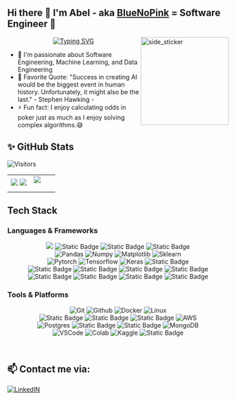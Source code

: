 ## Hi there :wave: I'm Abel - aka [BlueNoPink][website] = Software Engineer 🌱 
<img align="right" width=200px height=200px alt="side_sticker" src="https://media.giphy.com/media/TEnXkcsHrP4YedChhA/giphy.gif" />

<div align="center">

[![Typing SVG](https://readme-typing-svg.herokuapp.com?&color=2484FF&size=32&lines=Passionate+Developer💙;Innovative+Thinker⭐;Lover+Of+Coding+Problems🎯;Constantly+Learning⚡&font=Pacifico&center=true&height=50&width=600&vCenter=true)](https://github.com/lequyan2003)

</div>

- 🔭 I'm passionate about Software Engineering, Machine Learning, and Data Engineering
- 🥅 Favorite Quote: "Success in creating AI would be the biggest event in human history. Unfortunately, it might also be the last." - Stephen Hawking -
- :zap: Fun fact: I enjoy calculating odds in poker just as much as I enjoy solving complex algorithms.😅

## ✨ GitHub Stats   
<!-- Profile View Counter -->
![Visitors](https://api.visitorbadge.io/api/visitors?path=https%3A%2F%2Fgithub.com%2Flequyan2003&label=VISITORS&labelColor=%2300bfff&countColor=%23ffc0cb&style=plastic&labelStyle=upper)

<!-- Center Align the Table and Add Styling -->
  <table>
    <tr>
      <!-- GitHub Stats and Top Languages (stacked together in one column) -->
      <td width="48%">
        <img src="https://github-readme-stats.vercel.app/api?username=lequyan2003&show_icons=true&hide=contribs,issues&hide_border=true&hide_rank=true" />
        <img src="https://github-readme-stats.vercel.app/api/top-langs/?username=lequyan2003&layout=compact&show_icons=true&hide_border=true" />
      </td>
      <!-- Image Column -->
      <td width="52%">
        <img src="https://i.giphy.com/media/v1.Y2lkPTc5MGI3NjExcHExcWFpNHNnemF5cXFqNHliNGhpa3kwNWhwZ21iMmU1cDljZ2ZyZyZlcD12MV9pbnRlcm5hbF9naWZfYnlfaWQmY3Q9Zw/HzPtbOKyBoBFsK4hyc/giphy.gif" />
        <p><a href="https://giphy.com/gifs/fomoduck-duck-fomo-forever-squad-HzPtbOKyBoBFsK4hyc"></a></p>
      </td>
    </tr>
  </table>

## Tech Stack 
### Languages & Frameworks
<p align="center">
<img src="https://img.shields.io/badge/python-3670A0?style=for-the-badge&logo=python&logoColor=ffdd54">
<img alt="Static Badge" src="https://img.shields.io/badge/Java-90ee90?style=for-the-badge&color=90ee90%20">
<img alt="Static Badge" src="https://img.shields.io/badge/JavaScript-F7DF1E?style=for-the-badge&logo=JavaScript&logoColor=black">
<img alt="Static Badge" src="https://img.shields.io/badge/Typescript-%233178C6?style=for-the-badge&logo=TypeScript&logoColor=white&labelColor=3178C6">
<br/>
<img alt="Pandas" src="https://img.shields.io/badge/pandas-%23150458.svg?style=for-the-badge&logo=pandas&logoColor=white">
<img alt="Numpy" src="https://img.shields.io/badge/numpy-%23013243.svg?style=for-the-badge&logo=numpy&logoColor=white">
<img alt="Matplotlib" src="https://img.shields.io/badge/Matplotlib-%23ffffff.svg?style=for-the-badge&logo=Matplotlib&logoColor=black">
<img alt="Sklearn"  src="https://img.shields.io/badge/scikit--learn-%23F7931E.svg?style=for-the-badge&logo=scikit-learn&logoColor=white" />
<br/>
<img alt="Pytorch"  src="https://img.shields.io/badge/PyTorch-%23EE4C2C.svg?style=for-the-badge&logo=PyTorch&logoColor=white" />
<img alt="Tensorflow"  src="https://img.shields.io/badge/TensorFlow-%23FF6F00.svg?style=for-the-badge&logo=TensorFlow&logoColor=white" />
<img alt="Keras" src="https://img.shields.io/badge/Keras-%23D00000.svg?style=for-the-badge&logo=Keras&logoColor=white">
<img alt="Static Badge" src="https://img.shields.io/badge/FastAPI-%23009688?style=for-the-badge&logo=FastAPI&logoColor=white&labelColor=%23009688">
<br/>
<img alt="Static Badge" src="https://img.shields.io/badge/Flask-%23000000?style=for-the-badge&logo=Flask&logoColor=white&labelColor=%23000000">
<img alt="Static Badge" src="https://img.shields.io/badge/Spring-%236DB33F?style=for-the-badge&logo=Spring&logoColor=white&labelColor=%236DB33F">
<img alt="Static Badge" src="https://img.shields.io/badge/Spring%20Boot-%236DB33F?style=for-the-badge&logo=Spring%20Boot&logoColor=white&labelColor=%236DB33F">
<img alt="Static Badge" src="https://img.shields.io/badge/Spring%20Security-%236DB33F?style=for-the-badge&logo=Spring%20Security&logoColor=white&labelColor=%236DB33F">
<br/>
<img alt="Static Badge" src="https://img.shields.io/badge/React-61DBFB?style=for-the-badge&logo=react&logoColor=61DBFB&labelColor=black">
<img alt="Static Badge" src="https://img.shields.io/badge/Next.js-%23000000?style=for-the-badge&logo=Next.js&logoColor=white&labelColor=%23000000">
<img alt="Static Badge" src="https://img.shields.io/badge/Tailwind%20CSS-%2306B6D4?style=for-the-badge&logo=Tailwind%20CSS&logoColor=white&labelColor=%2306B6D4">
<img alt="Static Badge" src="https://img.shields.io/badge/Redux-%23764ABC?style=for-the-badge&logo=Redux&logoColor=white&labelColor=%23764ABC">
</p>


### Tools & Platforms
<p align="center">
<img alt="Git" src="https://img.shields.io/badge/Git-f05134?style=for-the-badge&logo=git&logoColor=f05134&labelColor=282828">
<img alt="Github" src="https://img.shields.io/badge/GitHub-100000?style=for-the-badge&logo=github&logoColor=white" />
<img alt="Docker" src="https://img.shields.io/badge/docker-%230db7ed.svg?style=for-the-badge&logo=docker&logoColor=white">
<img alt="Linux" src="https://img.shields.io/badge/Linux-FCC624?style=for-the-badge&logo=linux&logoColor=black">
<br/>
<img alt="Static Badge" src="https://img.shields.io/badge/MLflow-%230194E2?style=for-the-badge&logo=MLflow&logoColor=white&labelColor=%230194E2">
<img alt="Static Badge" src="https://img.shields.io/badge/DVC-%2313ADC7?style=for-the-badge&logo=DVC&logoColor=white&labelColor=%2313ADC7">
<img alt="Static Badge" src="https://img.shields.io/badge/GitHub%20Actions-%232088FF?style=for-the-badge&logo=GitHub%20Actions&logoColor=white&labelColor=%232088FF">
<img alt="AWS"  src="https://img.shields.io/badge/Amazon_AWS-FF9900?style=for-the-badge&logo=amazonaws&logoColor=white" />
<br/>
<img alt="Postgres" src="https://img.shields.io/badge/PostgreSQL-316192?style=for-the-badge&logo=postgresql&logoColor=white" />
<img alt="Static Badge" src="https://img.shields.io/badge/SQLAlchemy-%23D71F00?style=for-the-badge&logo=SQLAlchemy&logoColor=white&labelColor=%23D71F00">
<img alt="Static Badge" src="https://img.shields.io/badge/MySQL-%234479A1?style=for-the-badge&logo=MySQL&logoColor=white&labelColor=%234479A1">
<img alt="MongoDB" src="https://img.shields.io/badge/MongoDB-4EA94B?style=for-the-badge&logo=mongodb&logoColor=white" />
<br/>
<img alt="VSCode" src="https://img.shields.io/badge/Visual%20Studio%20Code-0078d7.svg?style=for-the-badge&logo=visual-studio-code&logoColor=white">
<img alt="Colab" src="https://img.shields.io/badge/Colab-fb9c04?style=for-the-badge&&logo=google-colab&logoColor=fb9c04&labelColor=282828">
<img alt="Kaggle"  src="https://img.shields.io/badge/Kaggle-20BEFF?style=for-the-badge&logo=Kaggle&logoColor=white" />
<img alt="Static Badge" src="https://img.shields.io/badge/LeetCode-%23FFA116?style=for-the-badge&logo=LeetCode&logoColor=white&labelColor=%23FFA116">
<br/>
</p>
<br />

## 📫 Contact me via:

[![LinkedIN](https://img.shields.io/badge/LinkedIn-0077B5?style=for-the-badge&logo=linkedin&logoColor=white)](https://www.linkedin.com/in/bluenopink/)

[website]: https://lequyan2003-react-portfolio.netlify.app/
